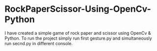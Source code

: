 # RockPaperScissor-Using-OpenCv-Python
I have created a simple game of rock paper and scissor using OpenCv &amp; Python.
To run the project simply run first gesture.py and simultaneously run secnd.py in different console.
